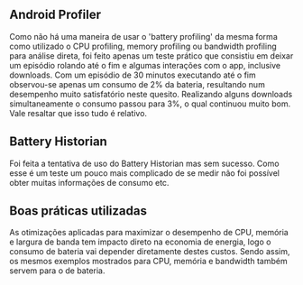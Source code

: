 ## Android Profiler

Como não há uma maneira de usar o 'battery profiling' da mesma forma como utilizado o CPU profiling, memory profiling ou bandwidth profiling para análise direta, foi feito apenas um teste prático que consistiu em deixar um episódio rolando até o fim e algumas interações com o app, inclusive downloads.
Com um episódio de 30 minutos executando até o fim observou-se apenas um consumo de 2% da bateria, resultando num desempenho muito satisfatório neste quesito. Realizando alguns downloads simultaneamente o consumo passou para 3%, o qual continuou muito bom.
Vale resaltar que isso tudo é relativo.

## Battery Historian

Foi feita a tentativa de uso do Battery Historian mas sem sucesso. Como esse é um teste um pouco mais complicado de se medir não foi possível obter muitas informações de consumo etc.

##  Boas práticas utilizadas

As otimizações aplicadas para maximizar o desempenho de CPU, memória e largura de banda tem impacto direto na economia de energia, logo o consumo de bateria vai depender diretamente destes custos. Sendo assim, os mesmos exemplos mostrados para CPU, memória e bandwidth também servem para o de bateria.